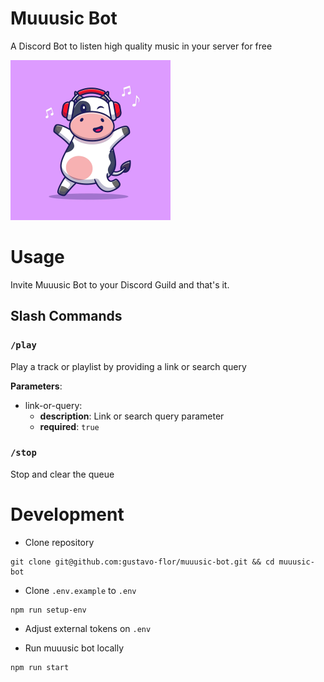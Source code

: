 # Muuusic Bot

A Discord Bot to listen high quality music in your server for free

![A cow dancing a music, its using a headphones](./assets/bot_avatar.png)

# Usage

Invite Muuusic Bot to your Discord Guild and that's it.

## Slash Commands

### `/play`

Play a track or playlist by providing a link or search query

**Parameters**:

- link-or-query: 
  - **description**: Link or search query parameter
  - **required**: `true`

### `/stop`

Stop and clear the queue

# Development

- Clone repository 

```shell
git clone git@github.com:gustavo-flor/muuusic-bot.git && cd muuusic-bot
```

- Clone `.env.example` to `.env`

```shell
npm run setup-env
```

- Adjust external tokens on `.env`

- Run muuusic bot locally

```shell
npm run start
```
